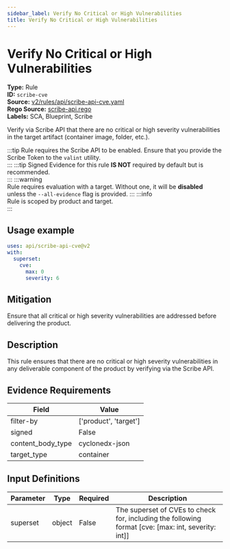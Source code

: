 ```yaml
---
sidebar_label: Verify No Critical or High Vulnerabilities
title: Verify No Critical or High Vulnerabilities
---  
```

# Verify No Critical or High Vulnerabilities  
**Type:** Rule  
**ID:** `scribe-cve`  
**Source:** [v2/rules/api/scribe-api-cve.yaml](https://github.com/scribe-public/sample-policies/blob/main/v2/rules/api/scribe-api-cve.yaml)  
**Rego Source:** [scribe-api.rego](https://github.com/scribe-public/sample-policies/blob/main/v2/rules/api/scribe-api.rego)  
**Labels:** SCA, Blueprint, Scribe  

Verify via Scribe API that there are no critical or high severity vulnerabilities in the target artifact (container image, folder, etc.).

:::tip 
Rule requires the Scribe API to be enabled. Ensure that you provide the Scribe Token to the `valint` utility.  
::: 
:::tip 
Signed Evidence for this rule **IS NOT** required by default but is recommended.  
::: 
:::warning  
Rule requires evaluation with a target. Without one, it will be **disabled** unless the `--all-evidence` flag is provided.
::: 
:::info  
Rule is scoped by product and target.  
:::  

## Usage example

```yaml
uses: api/scribe-api-cve@v2
with:
  superset:
    cve:
      max: 0
      severity: 6
```

## Mitigation  
Ensure that all critical or high severity vulnerabilities are addressed before delivering the product.


## Description  
This rule ensures that there are no critical or high severity vulnerabilities in any deliverable component of the product by verifying via the Scribe API.

## Evidence Requirements  
| Field | Value |
|-------|-------|
| filter-by | ['product', 'target'] |
| signed | False |
| content_body_type | cyclonedx-json |
| target_type | container |

## Input Definitions  
| Parameter | Type | Required | Description |
|-----------|------|----------|-------------|
| superset | object | False | The superset of CVEs to check for, including the following format [cve: [max: int, severity: int]] |

